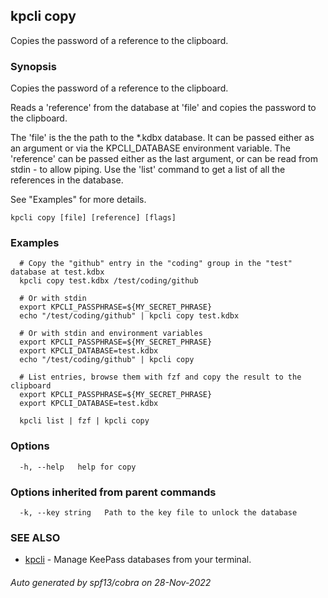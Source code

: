 ## kpcli copy

Copies the password of a reference to the clipboard.

### Synopsis

Copies the password of a reference to the clipboard.

Reads a 'reference' from the database at 'file' and copies the password to the clipboard.

The 'file' is the the path to the *.kdbx database. It can be passed either as an argument or via the KPCLI_DATABASE environment variable.
The 'reference' can be passed either as the last argument, or can be read from stdin - to allow piping.
Use the 'list' command to get a list of all the references in the database.

See "Examples" for more details.

```
kpcli copy [file] [reference] [flags]
```

### Examples

```
  # Copy the "github" entry in the "coding" group in the "test" database at test.kdbx
  kpcli copy test.kdbx /test/coding/github

  # Or with stdin
  export KPCLI_PASSPHRASE=${MY_SECRET_PHRASE}
  echo "/test/coding/github" | kpcli copy test.kdbx

  # Or with stdin and environment variables
  export KPCLI_PASSPHRASE=${MY_SECRET_PHRASE}
  export KPCLI_DATABASE=test.kdbx
  echo "/test/coding/github" | kpcli copy

  # List entries, browse them with fzf and copy the result to the clipboard
  export KPCLI_PASSPHRASE=${MY_SECRET_PHRASE}
  export KPCLI_DATABASE=test.kdbx

  kpcli list | fzf | kpcli copy
```

### Options

```
  -h, --help   help for copy
```

### Options inherited from parent commands

```
  -k, --key string   Path to the key file to unlock the database
```

### SEE ALSO

* [kpcli](kpcli.md)	 - Manage KeePass databases from your terminal.

###### Auto generated by spf13/cobra on 28-Nov-2022
